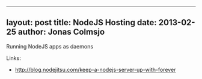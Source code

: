 
---
layout: post
title: NodeJS Hosting
date: 2013-02-25
author: Jonas Colmsjo
---

Running NodeJS apps as daemons





Links:

 * http://blog.nodejitsu.com/keep-a-nodejs-server-up-with-forever

 
